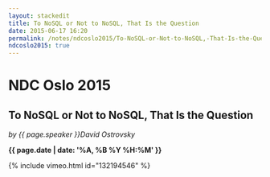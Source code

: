 ```yaml
---
layout: stackedit
title: To NoSQL or Not to NoSQL, That Is the Question
date: 2015-06-17 16:20
permalink: /notes/ndcoslo2015/To-NoSQL-or-Not-to-NoSQL,-That-Is-the-Question.html
ndcoslo2015: true
---
```


# NDC Oslo 2015

## To NoSQL or Not to NoSQL, That Is the Question
*by {{ page.speaker }}David Ostrovsky*

**{{ page.date | date: '%A, %B %Y %H:%M' }}**

{% include vimeo.html id="132194546" %}
